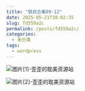 ```yaml
---
title: "狼叔合集09-12"
date: 2025-05-21T18:02:35
slug: fd559a2c
permalink: /posts/fd559a2c/
categories:
  - 未分类
tags:
  - wordpress
---
```


![图片[1]-歪歪的耽美资源站](/images/wp/fd559a2c-3ad7c57a.jpg)

![图片[2]-歪歪的耽美资源站](/images/wp/fd559a2c-13485bdf.jpg)
